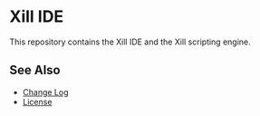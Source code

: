 # Xill IDE
This repository contains the Xill IDE and the Xill scripting engine.

## See Also
- [Change Log](./CHANGELOG.md)
- [License](./LICENSE)